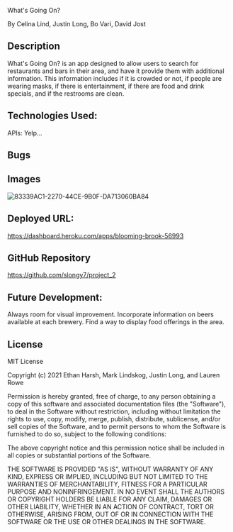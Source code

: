 What's Going On?

By Celina Lind, Justin Long, Bo Vari, David Jost

## Description
What's Going On? is an app designed to allow users to search for restaurants and bars in their area, and have it provide them with additional information.  This information includes if it is crowded or not, if people are wearing masks, if there is entertainment, if there are food and drink specials, and if the restrooms are clean.

## Technologies Used:
APIs: Yelp...

## Bugs

## Images
![83339AC1-2270-44CE-9B0F-DA713060BA84](https://user-images.githubusercontent.com/79759725/129624726-2b23c3de-60ee-4247-9819-efe60160d9c9.png)




## Deployed URL:
https://dashboard.heroku.com/apps/blooming-brook-56993

## GitHub Repository
https://github.com/slongy7/project_2

## Future Development:
Always room for visual improvement.
Incorporate information on beers available at each brewery.
Find a way to display food offerings in the area.


## License

MIT License

Copyright (c) 2021 Ethan Harsh, Mark Lindskog, Justin Long, and Lauren Rowe

Permission is hereby granted, free of charge, to any person obtaining a copy of this software and associated documentation files (the "Software"), to deal in the Software without restriction, including without limitation the rights to use, copy, modify, merge, publish, distribute, sublicense, and/or sell copies of the Software, and to permit persons to whom the Software is furnished to do so, subject to the following conditions:

The above copyright notice and this permission notice shall be included in all copies or substantial portions of the Software.

THE SOFTWARE IS PROVIDED "AS IS", WITHOUT WARRANTY OF ANY KIND, EXPRESS OR IMPLIED, INCLUDING BUT NOT LIMITED TO THE WARRANTIES OF MERCHANTABILITY, FITNESS FOR A PARTICULAR PURPOSE AND NONINFRINGEMENT. IN NO EVENT SHALL THE AUTHORS OR COPYRIGHT HOLDERS BE LIABLE FOR ANY CLAIM, DAMAGES OR OTHER LIABILITY, WHETHER IN AN ACTION OF CONTRACT, TORT OR OTHERWISE, ARISING FROM, OUT OF OR IN CONNECTION WITH THE SOFTWARE OR THE USE OR OTHER DEALINGS IN THE SOFTWARE.
